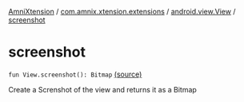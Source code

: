 [AmniXtension](../../index.md) / [com.amnix.xtension.extensions](../index.md) / [android.view.View](index.md) / [screenshot](./screenshot.md)

# screenshot

`fun View.screenshot(): Bitmap` [(source)](https://github.com/AmniX/AmniXTension/tree/master/AmniXtension/src/main/java/com/amnix/xtension/extensions/ViewExtensions.kt#L27)

Create a Screnshot of the view and returns it as a Bitmap


